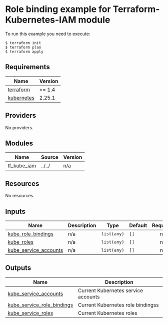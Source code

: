 # Role binding example for Terraform-Kubernetes-IAM module

To run this example you need to execute:

```
$ terraform init
$ terraform plan
$ terraform apply
```

## Requirements

| Name | Version |
|------|---------|
| <a name="requirement_terraform"></a> [terraform](#requirement\_terraform) | >= 1.4 |
| <a name="requirement_kubernetes"></a> [kubernetes](#requirement\_kubernetes) | 2.25.1 |

## Providers

No providers.

## Modules

| Name | Source | Version |
|------|--------|---------|
| <a name="module_tf_kube_iam"></a> [tf\_kube\_iam](#module\_tf\_kube\_iam) | ../../ | n/a |

## Resources

No resources.

## Inputs

| Name | Description | Type | Default | Required |
|------|-------------|------|---------|:--------:|
| <a name="input_kube_role_bindings"></a> [kube\_role\_bindings](#input\_kube\_role\_bindings) | n/a | `list(any)` | `[]` | no |
| <a name="input_kube_roles"></a> [kube\_roles](#input\_kube\_roles) | n/a | `list(any)` | `[]` | no |
| <a name="input_kube_service_accounts"></a> [kube\_service\_accounts](#input\_kube\_service\_accounts) | n/a | `list(any)` | `[]` | no |

## Outputs

| Name | Description |
|------|-------------|
| <a name="output_kube_service_accounts"></a> [kube\_service\_accounts](#output\_kube\_service\_accounts) | Current Kubernetes service accounts |
| <a name="output_kube_service_role_bindings"></a> [kube\_service\_role\_bindings](#output\_kube\_service\_role\_bindings) | Current Kubernetes role bindingss |
| <a name="output_kube_service_roles"></a> [kube\_service\_roles](#output\_kube\_service\_roles) | Current Kubernetes roles |
<!-- END_TF_DOCS -->
